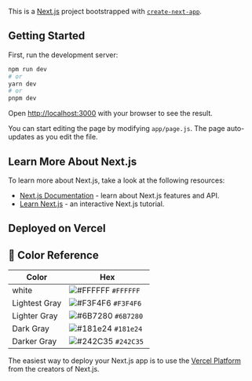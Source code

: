 This is a [Next.js](https://nextjs.org/) project bootstrapped with [`create-next-app`](https://github.com/vercel/next.js/tree/canary/packages/create-next-app).

## Getting Started

First, run the development server:

```bash
npm run dev
# or
yarn dev
# or
pnpm dev
```

Open [http://localhost:3000](http://localhost:3000) with your browser to see the result.

You can start editing the page by modifying `app/page.js`. The page auto-updates as you edit the file.


## Learn More About Next.js

To learn more about Next.js, take a look at the following resources:

- [Next.js Documentation](https://nextjs.org/docs) - learn about Next.js features and API.
- [Learn Next.js](https://nextjs.org/learn) - an interactive Next.js tutorial.


## Deployed on Vercel

## 🎨 Color Reference

| Color          | Hex                                                                |
| -------------- | ------------------------------------------------------------------ |
| white          | ![#FFFFFF](https://via.placeholder.com/10/FFFFFF?text=+) `#FFFFFF `|
| Lightest Gray  | ![#F3F4F6](https://via.placeholder.com/10/F3F4F6?text=+) `#F3F4F6 `|
| Lighter Gray   | ![#6B7280](https://via.placeholder.com/10/6B7280?text=+) `#6B7280` |
| Dark Gray      | ![#181e24](https://via.placeholder.com/10/181e24?text=+) `#181e24` |
| Darker Gray    | ![#242C35](https://via.placeholder.com/10/242C35?text=+) `#242C35` |


The easiest way to deploy your Next.js app is to use the [Vercel Platform](https://vercel.com/new?utm_medium=default-template&filter=next.js&utm_source=create-next-app&utm_campaign=create-next-app-readme) from the creators of Next.js.
